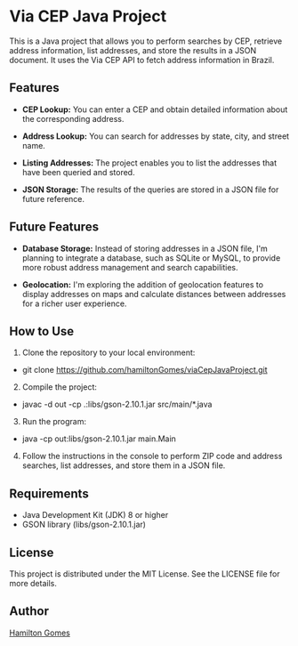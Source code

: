 # Via CEP Java Project

This is a Java project that allows you to perform searches by CEP, retrieve address information, list addresses, and store the results in a JSON document. It uses the Via CEP API to fetch address information in Brazil.

## Features

- **CEP Lookup:** You can enter a CEP and obtain detailed information about the corresponding address.

- **Address Lookup:** You can search for addresses by state, city, and street name.

- **Listing Addresses:** The project enables you to list the addresses that have been queried and stored.

- **JSON Storage:** The results of the queries are stored in a JSON file for future reference.

## Future Features

- **Database Storage:** Instead of storing addresses in a JSON file, I'm planning to integrate a database, such as SQLite or MySQL, to provide more robust address management and search capabilities.

- **Geolocation:** I'm exploring the addition of geolocation features to display addresses on maps and calculate distances between addresses for a richer user experience.

## How to Use

1. Clone the repository to your local environment:
-  git clone https://github.com/hamiltonGomes/viaCepJavaProject.git
2. Compile the project:
-  javac -d out -cp .:libs/gson-2.10.1.jar src/main/*.java
3. Run the program:
-  java -cp out:libs/gson-2.10.1.jar main.Main
4. Follow the instructions in the console to perform ZIP code and address searches, list addresses, and store them in a JSON file.

## Requirements
- Java Development Kit (JDK) 8 or higher
- GSON library (libs/gson-2.10.1.jar)

## License
This project is distributed under the MIT License. See the LICENSE file for more details.

## Author
[Hamilton Gomes](github.com/hamiltonGomes)

